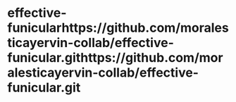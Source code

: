 # effective-funicularhttps://github.com/moralesticayervin-collab/effective-funicular.githttps://github.com/moralesticayervin-collab/effective-funicular.git

